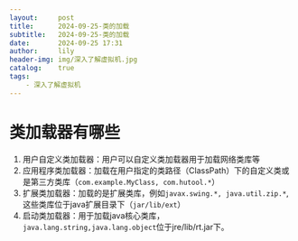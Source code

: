 ```yaml
---
layout:     post
title:      2024-09-25-类的加载
subtitle:   2024-09-25-类的加载
date:       2024-09-25 17:31
author:     lily
header-img: img/深入了解虚拟机.jpg
catalog:    true
tags:
    - 深入了解虚拟机
---
```


# 类加载器有哪些

1. 用户自定义类加载器：用户可以自定义类加载器用于加载网络类库等
2. 应用程序类加载器：加载在用户指定的类路径（ClassPath）下的自定义类或是第三方类库（`com.example.MyClass, com.hutool.*`）
3. 扩展类加载器：加载的是扩展类库，例如`javax.swing.*, java.util.zip.*`,这些类库位于java扩展目录下（`jar/lib/ext`）
4. 启动类加载器：用于加载java核心类库，`java.lang.string,java.lang.object`位于jre/lib/rt.jar下。